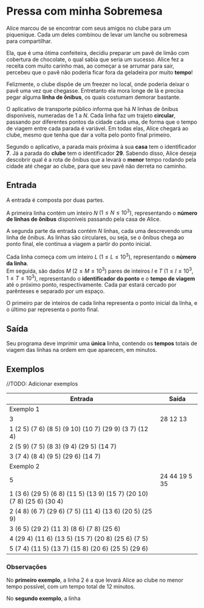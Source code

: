 # Pressa com minha Sobremesa

Alice marcou de se encontrar com seus amigos no clube para um piquenique.
Cada um deles combinou de levar um lanche ou sobremesa para compartilhar.

Ela, que é uma ótima confeiteira, decidiu preparar um pavê de limão com cobertura de chocolate, o qual sabia que seria um sucesso.
Alice fez a receita com muito carinho mas, ao começar a se arrumar para sair, percebeu que o pavê não poderia ficar fora da geladeira por muito **tempo**!

Felizmente, o clube dispõe de um freezer no local, onde poderia deixar o pavê uma vez que chegasse.
Entretanto ela mora longe de lá e precisa pegar alguma **linha de ônibus**, os quais costumam demorar bastante.

O aplicativo de transporte público informa que há $N$ linhas de ônibus disponíveis, numeradas de 1 a $N$.
Cada linha faz um trajeto **circular**, passando por diferentes pontos da cidade cada uma, de forma que o tempo de viagem entre cada parada é variável.
Em todas elas, Alice chegará ao clube, mesmo que tenha que dar a volta pelo ponto final primeiro.

Segundo o aplicativo, a parada mais próxima à sua **casa** tem o identificador **7**.
Já a parada do **clube** tem o identificador **29**.
Sabendo disso, Alice deseja descobrir qual é a rota de ônibus que a levará o **menor** tempo rodando pela cidade até chegar ao clube, para que seu pavê não derreta no caminho.

## Entrada

A entrada é composta por duas partes.

A primeira linha contém um inteiro $N$ $(1 \leq N \leq 10^3)$, representando o **número de linhas de ônibus** disponíveis passando pela casa de Alice.

A segunda parte da entrada contém $N$ linhas, cada uma descrevendo uma linha de ônibus.
As linhas são circulares, ou seja, se o ônibus chega ao ponto final, ele continua a viagem a partir do ponto inicial.

Cada linha começa com um inteiro $L$ $(1 \leq L \leq 10^3)$, representando o **número da linha**.\
Em seguida, são dados $M$ $(2 \leq M \leq 10^3)$ pares de inteiros $I$ e $T$ $(1 \leq I \leq 10^3, 1 \leq T \leq 10^3)$, representando o **identificador do ponto** e o **tempo de viagem** até o próximo ponto, respectivamente.
Cada par estará cercado por parênteses e separado por um espaço.

O primeiro par de inteiros de cada linha representa o ponto inicial da linha, e o último par representa o ponto final.

## Saída

Seu programa deve imprimir uma **única** linha, contendo os **tempos** totais de viagem das linhas na ordem em que aparecem, em minutos.

## Exemplos

//TODO: Adicionar exemplos

<link rel="stylesheet" type="text/css" href="../style.css">

<table>
    <thead>
        <tr>
            <th>Entrada</th>
            <th>Saída</th>
        </tr>
    </thead>
    <tbody>
        <tr class="entry-opening">
            <td colspan="2">Exemplo 1</td>
        </tr>
        <tr>
            <td>3</td>
            <td>28 12 13</td>
        </tr>
        <tr>
            <td>
                1 (2 5) (7 6) (8 5) (9 10) (10 7) (29 9) (3 7) (12 4)
            </td>
        </tr>
        <tr>
            <td>
                2 (5 9) (7 5) (8 3) (9 4) (29 5) (14 7)
            </td>
        </tr>
        <tr>
            <td class="last-entry">
                3 (7 4) (8 4) (9 5) (29 6) (14 7)
            </td>
        </tr>
                <tr class="entry-opening">
            <td colspan="2">Exemplo 2</td>
        </tr>
        <tr>
            <td>5</td>
            <td>24 44 19 5 35</td>
        </tr>
        <tr>
            <td>
                1 (3 6) (29 5) (6 8) (11 5) (13 9) (15 7) (20 10) (7 8) (25 6) (30 4)
            </td>
        </tr>
        <tr>
            <td>
                2 (4 8) (6 7) (29 6) (7 5) (11 4) (13 6) (20 5) (25 9)
            </td>
        </tr>
        <tr>
            <td>
                3 (6 5) (29 2) (11 3) (8 6) (7 8) (25 6)
            </td>
        </tr>
        <tr>
            <td>
                4 (29 4) (11 6) (13 5) (15 7) (20 8) (25 6) (7 5)
            </td>
        </tr>
        <tr>
            <td class="last-entry">
                5 (7 4) (11 5) (13 7) (15 8) (20 6) (25 5) (29 6)
            </td>
        </tr>
    </tbody>
</table>

### Observações

No **primeiro exemplo**, a linha 2 é a que levará Alice ao clube no menor tempo possível, com um tempo total de 12 minutos.

No **segundo exemplo**, a linha
